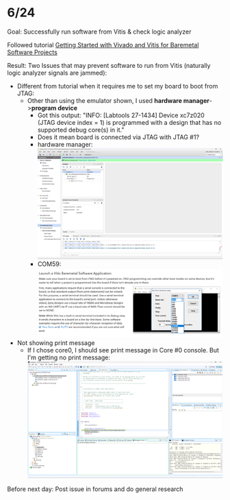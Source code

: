 # 6/24
Goal: Successfully run software from Vitis & check logic analyzer

Followed tutorial [Getting Started with Vivado and Vitis for Baremetal Software Projects](https://digilent.com/reference/programmable-logic/guides/getting-started-with-ipi)

Result: Two Issues that may prevent software to run from Vitis (naturally logic analyzer signals are jammed): 
- Different from tutorial when it requires me to set my board to boot from JTAG:
  - Other than using the emulator shown, I used **hardware manager**->**program device**
    - Got this output: "INFO: [Labtools 27-1434] Device xc7z020 (JTAG device index = 1) is programmed with a design that has no supported debug core(s) in it." 
    - Does it mean board is connected via JTAG with JTAG #1?
    - hardware manager:![alt text](HWManagerJTAG.png)
    - COM59:![alt text](COM59.png)
- Not showing print message
  - If I chose core0, I should see print message in Core #0 console. But I'm getting no print message: ![alt text](VitisDebug.png)

Before next day: Post issue in forums and do general research